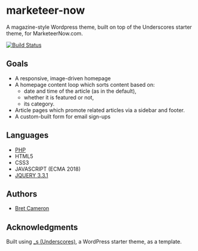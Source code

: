 # marketeer-now
A magazine-style Wordpress theme, built on top of the Underscores starter theme, for MarketeerNow.com.

[![Build Status](https://travis-ci.org/BretCameron/magazine-wordpress-theme.svg?branch=master)](https://travis-ci.org/BretCameron/magazine-wordpress-theme/)

## Goals
- A responsive, image-driven homepage 
- A homepage content loop which sorts content based on:
  - date and time of the article (as in the default),
  - whether it is featured or not,
  - its category.
- Article pages which promote related articles via a sidebar and footer.
- A custom-built form for email sign-ups 

## Languages
- [PHP](http://www.php.net/)
- HTML5
- CSS3
- JAVASCRIPT (ECMA 2018)
- [JQUERY 3.3.1](https://jquery.com)

## Authors
- [Bret Cameron](mailto:bretcameron@gmail.com)

## Acknowledgments
Built using [\_s (Underscores)](https://underscores.me), a WordPress starter theme, as a template. 
